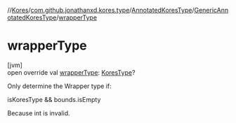 //[Kores](../../../../index.md)/[com.github.jonathanxd.kores.type](../../index.md)/[AnnotatedKoresType](../index.md)/[GenericAnnotatedKoresType](index.md)/[wrapperType](wrapper-type.md)

# wrapperType

[jvm]\
open override val [wrapperType](wrapper-type.md): [KoresType](../../-kores-type/index.md)?

Only determine the Wrapper type if:

isKoresType && bounds.isEmpty

Because int<T> is invalid.
